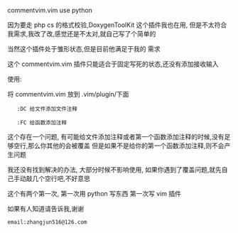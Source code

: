 
commentvim.vim use python 

因为要走 php cs 的格式校验,DoxygenToolKit 这个插件我也在用,
但是不太符合我需求,我改了改,感觉还是不太对,就自己写了个简单的


当然这个插件处于雏形状态,但是目前他满足于我的 需求

这个 commentvim.vim 插件只能适合于固定写死的状态,还没有添加接收输入

使用:

   将 commentvim.vim  放到 .vim/plugin/下面

       :DC 给文件添加文件注释

       :FC 给函数添加注释 

这个存在一个问题, 有可能给文件添加注释或者第一个函数添加注释的时候,没有足够空行,那么你其他的会被覆盖
但是如果不是给你的第一个函数添加注释,则不会产生问题

我还没有找到解决的办法, 大部分时候不影响使用, 如果你遇到了覆盖问题,就先自己手动敲几个空行吧,不好意思

这个有两个第一次,
        第一次用 python 写东西
        第一次写 vim 插件

 如果有人知道请告诉我,谢谢
    
    email:zhangjun516@126.com
 
